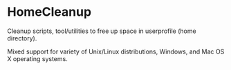 # HomeCleanup
Cleanup scripts, tool/utilities to free up space in userprofile (home directory).

Mixed support for variety of Unix/Linux distributions, Windows, and Mac OS X operating systems.
